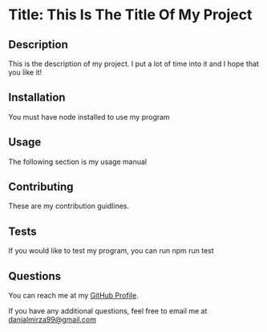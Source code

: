 # Title: This Is The Title Of My Project

## Description

This is the description of my project. I put a lot of time into it and I hope that you like it!

## Installation

You must have node installed to use my program

## Usage

The following section is my usage manual

## Contributing

These are my contribution guidlines.

## Tests

If you would like to test my program, you can run npm run test

## Questions

You can reach me at my [GitHub Profile](https://github.com/danialmirza99/).

If you have any additional questions, feel free to email me at danialmirza99@gmail.com